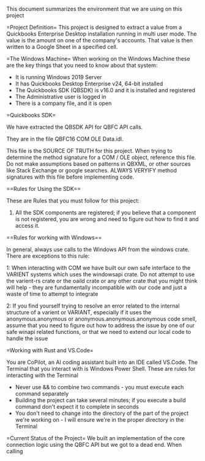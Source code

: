 This document summarizes the environment that we are using on this project

=Project Definition=
This project is designed to extract a value from a Quickbooks Enterprise Desktop installation running in multi user mode. The value is the amount on one of the company's accounts. That value is then written to a Google Sheet in a specified cell.

=The Windows Machine=
When working on the Windows Machine these are the key things that you need to know about that system:

* It is running Windows 2019 Server
* It has Quickbooks Desktop Enterprise v24, 64-bit installed
* The Quickbooks SDK (QBSDK) is v16.0 and it is installed and registered
* The Administrative user is logged in
* There is a company file, and it is open

=Quickbooks SDK=

We have extracted the QBSDK API for QBFC API calls.

They are in the file QBFC16 COM OLE Data.idl. 

This file is the SOURCE OF TRUTH for this project. When trying to determine the method signature for a COM / OLE object, reference this file. Do not make assumptions based on patterns in QBXML, or other sources like Stack Exchange or google searches. ALWAYS VERYIFY method signatures with this file before implementing code.

==Rules for Using the SDK==

These are Rules that you must follow for this project:

1. All the SDK components are registered; if you believe that a component is not registered, you are wrong and need to figure out how to find it and access it.

==Rules for working with Windows==

In general, always use calls to the Windows API from the windows crate. There are exceptions to this rule:

1: When interacting with COM we have built our own safe interface to the VARIENT systems which uses the windowsapi crate. Do not attempt to use the varient-rs crate or the oaild crate or any other crate that you might think will help - they are fundamentally incompatible with our code and just a waste of time to attempt to integrate

2: If you find yourself trying to resolve an error related to the internal structure of a varient or VARIANT, especially if it uses the anonymous.anonymous or anonymous.anonymous.anonymous code smell, assume that you need to figure out how to address the issue by one of our safe winapi related functions, or that we need to extend our local code to handle the issue

=Working with Rust and VS.Code=

You are CoPilot, an AI coding assistant built into an IDE called VS.Code. The Terminal that you interact with is Windows Power Shell. These are rules for interacting with the Terminal

* Never use && to combine two commands - you must execute each command separately
* Building the project can take several minutes; if you execute a build command don't expect it to complete in seconds
* You don't need to change into the directory of the part of the project we're working on - I will ensure we're in the proper directory in the Terminal

=Current Status of the Project=
We built an implementation of the core connection logic using the QBFC API but we got to a dead end. When calling 